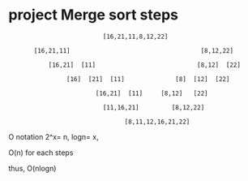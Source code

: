 # project Merge sort steps

                              [16,21,11,8,12,22]

           [16,21,11]                                    [8,12,22]

               [16,21]  [11]                            [8,12]  [22]

                    [16]  [21]  [11]              [8]  [12]  [22] 

                            [16,21]  [11]     [8,12]   [22]

                              [11,16,21]         [8,12,22]

                                    [8,11,12,16,21,22]

O notation
2^x= n, logn= x,

O(n) for each steps

thus, O(nlogn)
